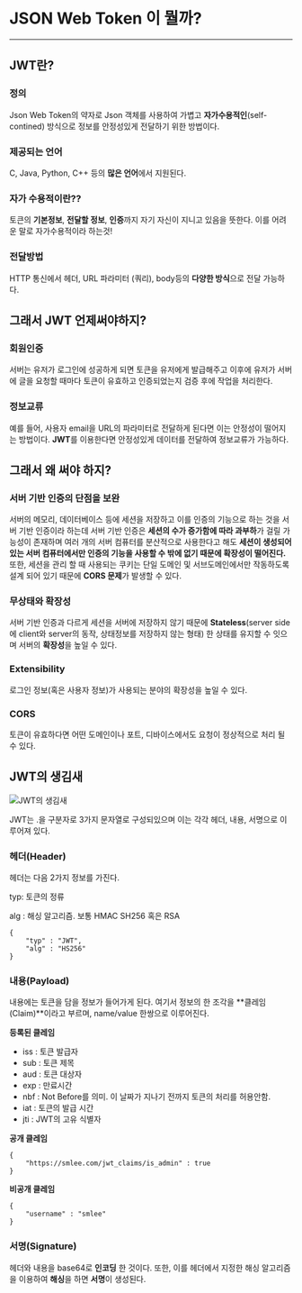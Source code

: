 # JSON Web Token 이 뭘까?

---

## JWT란?

### 정의

Json Web Token의 약자로 Json 객체를 사용하여 가볍고 **자가수용적인**(self-contined) 방식으로 정보를 안정성있게 전달하기 위한 방법이다.

### 제공되는 언어

C, Java, Python, C++ 등의 **많은 언어**에서 지원된다.

### 자가 수용적이란??

토큰의 **기본정보**, **전달할 정보**, **인증**까지 자기 자신이 지니고 있음을 뜻한다. 이를 어려운 말로 자가수용적이라 하는것!

### 전달방법

HTTP 통신에서 헤더, URL 파라미터 (쿼리), body등의 **다양한 방식**으로 전달 가능하다.

## 그래서 JWT 언제써야하지?

### 회원인증

서버는 유저가 로그인에 성공하게 되면 토큰을 유저에게 발급해주고 이후에 유저가 서버에 글을 요청할 때마다 토큰이 유효하고 인증되었는지 검증 후에 작업을 처리한다.

### 정보교류

예를 들어, 사용자 email을 URL의 파라미터로 전달하게 된다면 이는 안정성이 떨어지는 방법이다. **JWT**를 이용한다면 안정성있게 데이터를 전달하여 정보교류가 가능하다.

## 그래서 왜 써야 하지?

### 서버 기반 인증의 단점을 보완

서버의 메모리, 데이터베이스 등에 세션을 저장하고 이를 인증의 기능으로 하는 것을 서버 기반 인증이라 하는데 서버 기반 인증은 **세션의 수가 증가함에 따라 과부하**가 걸릴 가능성이 존재하며 여러 개의 서버 컴퓨터를 분산적으로 사용한다고 해도 **세션이 생성되어있는 서버 컴퓨터에서만 인증의 기능을 사용할 수 밖에 없기 때문에 확장성이 떨어진다.** 또한, 세션을 관리 할 때 사용되는 쿠키는 단일 도메인 및 서브도메인에서만 작동하도록 설계 되어 있기 때문에 **CORS 문제**가 발생할 수 있다.

### 무상태와 확장성

서버 기반 인증과 다르게 세션을 서버에 저장하지 않기 때문에 **Stateless**(server side에 client와 server의 동작, 상태정보를 저장하지 않는 형태) 한 상태를 유지할 수 잇으며 서버의 **확장성**을 높일 수 있다.

### Extensibility

로그인 정보(혹은 사용자 정보)가 사용되는 분야의 확장성을 높일 수 있다.

### CORS

토큰이 유효하다면 어떤 도메인이나 포트, 디바이스에서도 요청이 정상적으로 처리 될 수 있다.

## JWT의 생김새

![JWT의 생김새](https://miro.medium.com/max/1400/1*XJJygmigKAWmcI3oZ-YL6A.png)

JWT는 .을 구분자로 3가지 문자열로 구성되있으며 이는 각각 헤더, 내용, 서명으로 이루어져 있다.

### 헤더(Header)

헤더는 다음 2가지 정보를 가진다.

typ: 토큰의 정류

alg : 해싱 알고리즘. 보통 HMAC SH256 혹은 RSA

```
{
    "typ" : "JWT",
    "alg" : "HS256"
}
```

### 내용(Payload)

내용에는 토큰을 담을 정보가 들어가게 된다. 여기서 정보의 한 조각을 **클레임(Claim)**이라고 부르며, name/value 한쌍으로 이루어진다.

**등록된 클레임**

- iss : 토큰 발급자
- sub : 토큰 제목
- aud : 토큰 대상자
- exp : 만료시간
- nbf : Not Before를 의미. 이 날짜가 지나기 전까지 토큰의 처리를 허용안함.
- iat : 토큰의 발급 시간
- jti : JWT의 고유 식별자

**공개 클레임**

```
{
    "https://smlee.com/jwt_claims/is_admin" : true
}
```

**비공개 클레임**

```
{
    "username" : "smlee"
}
```

### 서명(Signature)

헤더와 내용을 base64로 **인코딩** 한 것이다. 또한, 이를 헤더에서 지정한 해싱 알고리즘을 이용하여 **해싱**을 하면 **서명**이 생성된다.

